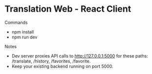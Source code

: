 Translation Web - React Client
================================

Commands
- npm install
- npm run dev

Notes
- Dev server proxies API calls to http://127.0.0.1:5000 for these paths: /translate, /history, /favorites, /favorite.
- Keep your existing backend running on port 5000.


